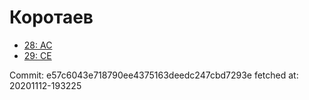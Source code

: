 # Коротаев
- [28: AC](28.md)
- [29: CE](29.md)

Commit: e57c6043e718790ee4375163deedc247cbd7293e
 fetched at: 20201112-193225
